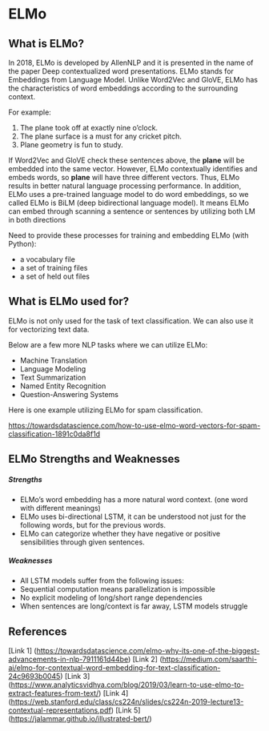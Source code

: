 # ELMo

## What is ELMo?
In 2018, ELMo is developed by AllenNLP and it is presented in the name of the paper Deep contextualized word presentations. ELMo stands for Embeddings from Language Model. Unlike Word2Vec and GloVE, ELMo has the characteristics of word embeddings according to the surrounding context. 

For example:
1. The plane took off at exactly nine o’clock.
2. The plane surface is a must for any cricket pitch.
3. Plane geometry is fun to study.

If Word2Vec and GloVE check these sentences above, the **plane** will be embedded into the same vector. However, ELMo contextually identifies and embeds words, so **plane** will have three different vectors. Thus, ELMo results in better natural language processing performance.
In addition, ELMo uses a pre-trained language model to do word embeddings, so we called ELMo is BiLM (deep bidirectional language model). It means ELMo can embed through scanning a sentence or sentences by utilizing both LM in both directions

Need to provide these processes for training and embedding ELMo (with Python):
- a vocabulary file
- a set of training files
- a set of held out files

## What is ELMo used for?
 
ELMo is not only used for the task of text classification. We can also use it for vectorizing text data.
 
Below are a few more NLP tasks where we can utilize ELMo:
- Machine Translation
- Language Modeling
- Text Summarization
- Named Entity Recognition
- Question-Answering Systems
 
Here is one example utilizing ELMo for spam classification.

https://towardsdatascience.com/how-to-use-elmo-word-vectors-for-spam-classification-1891c0da8f1d

## ELMo Strengths and Weaknesses
##### Strengths
- ELMo’s word embedding has a more natural word context. (one word with different meanings)
- ELMo uses bi-directional LSTM, it can be understood not just for the following words, but for the previous words.
- ELMo can categorize whether they have negative or positive sensibilities through given sentences. 
##### Weaknesses
- All LSTM models suffer from the following issues:
- Sequential computation means parallelization is impossible
- No explicit modeling of long/short range dependencies
- When sentences are long/context is far away, LSTM models struggle

## References
[Link 1] (https://towardsdatascience.com/elmo-why-its-one-of-the-biggest-advancements-in-nlp-7911161d44be) 
[Link 2] (https://medium.com/saarthi-ai/elmo-for-contextual-word-embedding-for-text-classification-24c9693b0045)
[Link 3] (https://www.analyticsvidhya.com/blog/2019/03/learn-to-use-elmo-to-extract-features-from-text/)
[Link 4] (https://web.stanford.edu/class/cs224n/slides/cs224n-2019-lecture13-contextual-representations.pdf)
[Link 5] (https://jalammar.github.io/illustrated-bert/)
